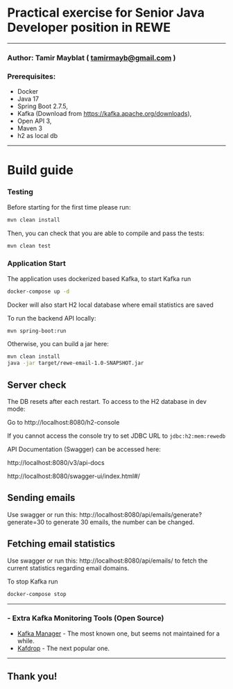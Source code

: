 # Practical exercise for Senior Java Developer position in REWE

---
### Author: Tamir Mayblat ( tamirmayb@gmail.com )

### Prerequisites:
- Docker
- Java 17 
- Spring Boot 2.7.5, 
- Kafka (Download from <https://kafka.apache.org/downloads>), 
- Open API 3, 
- Maven 3 
- h2 as local db

---
# Build guide

### Testing
Before starting for the first time please run:
```bash
mvn clean install
```

Then, you can check that you are able to compile and pass the tests:
```bash
mvn clean test
```

### Application Start

The application uses dockerized based Kafka, to start Kafka run 
```bash
docker-compose up -d
```
Docker will also start H2 local database where email statistics are saved 

To run the backend API locally:
```bash
mvn spring-boot:run
```

Otherwise, you can build a jar here:

```bash
mvn clean install 
java -jar target/rewe-email-1.0-SNAPSHOT.jar
```

## Server check

The DB resets after each restart. To access to the H2 database in dev mode:

Go to http://localhost:8080/h2-console

If you cannot access the console try to set JDBC URL to `jdbc:h2:mem:rewedb`

API Documentation (Swagger) can be accessed here:

http://localhost:8080/v3/api-docs

http://localhost:8080/swagger-ui/index.html#/

## Sending emails
Use swagger or run this: http://localhost:8080/api/emails/generate?generate=30 to generate 30 emails, the number can be changed.

## Fetching email statistics 
Use swagger or run this: http://localhost:8080/api/emails/ to fetch the current statistics regarding email domains.

To stop Kafka run
```bash
docker-compose stop
```
---
### - Extra Kafka Monitoring Tools (Open Source)
- [Kafka Manager](https://github.com/yahoo/CMAK)  - The most known one, but seems not maintained for a while.
- [Kafdrop](https://github.com/obsidiandynamics/kafdrop) - The next popular one.
___
## Thank you!

